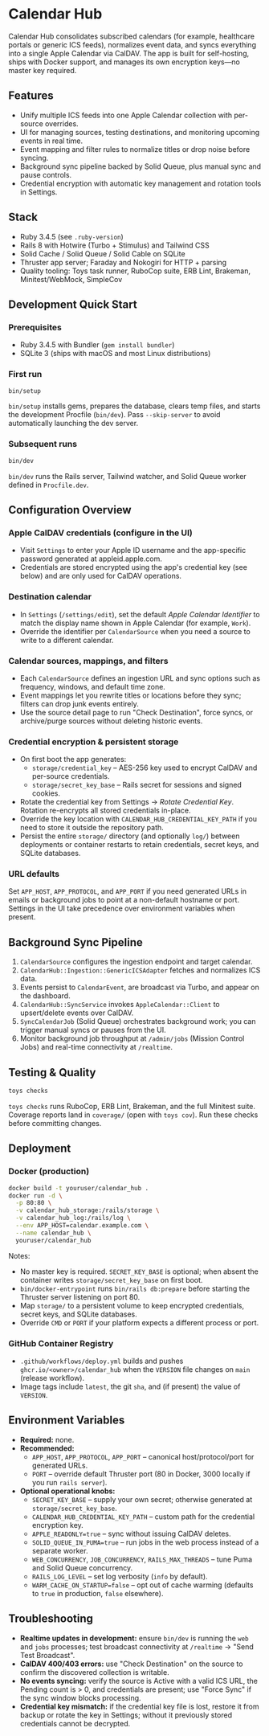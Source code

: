 # Calendar Hub

Calendar Hub consolidates subscribed calendars (for example, healthcare portals or generic ICS feeds), normalizes event data, and syncs everything into a single Apple Calendar via CalDAV. The app is built for self-hosting, ships with Docker support, and manages its own encryption keys—no master key required.

## Features

- Unify multiple ICS feeds into one Apple Calendar collection with per-source overrides.
- UI for managing sources, testing destinations, and monitoring upcoming events in real time.
- Event mapping and filter rules to normalize titles or drop noise before syncing.
- Background sync pipeline backed by Solid Queue, plus manual sync and pause controls.
- Credential encryption with automatic key management and rotation tools in Settings.

## Stack

- Ruby 3.4.5 (see `.ruby-version`)
- Rails 8 with Hotwire (Turbo + Stimulus) and Tailwind CSS
- Solid Cache / Solid Queue / Solid Cable on SQLite
- Thruster app server; Faraday and Nokogiri for HTTP + parsing
- Quality tooling: Toys task runner, RuboCop suite, ERB Lint, Brakeman, Minitest/WebMock, SimpleCov

## Development Quick Start

### Prerequisites

- Ruby 3.4.5 with Bundler (`gem install bundler`)
- SQLite 3 (ships with macOS and most Linux distributions)

### First run

```bash
bin/setup
```

`bin/setup` installs gems, prepares the database, clears temp files, and starts the development Procfile (`bin/dev`). Pass `--skip-server` to avoid automatically launching the dev server.

### Subsequent runs

```bash
bin/dev
```

`bin/dev` runs the Rails server, Tailwind watcher, and Solid Queue worker defined in `Procfile.dev`.

## Configuration Overview

### Apple CalDAV credentials (configure in the UI)

- Visit `Settings` to enter your Apple ID username and the app-specific password generated at appleid.apple.com.
- Credentials are stored encrypted using the app's credential key (see below) and are only used for CalDAV operations.

### Destination calendar

- In `Settings` (`/settings/edit`), set the default *Apple Calendar Identifier* to match the display name shown in Apple Calendar (for example, `Work`).
- Override the identifier per `CalendarSource` when you need a source to write to a different calendar.

### Calendar sources, mappings, and filters

- Each `CalendarSource` defines an ingestion URL and sync options such as frequency, windows, and default time zone.
- Event mappings let you rewrite titles or locations before they sync; filters can drop junk events entirely.
- Use the source detail page to run "Check Destination", force syncs, or archive/purge sources without deleting historic events.

### Credential encryption & persistent storage

- On first boot the app generates:
  - `storage/credential_key` – AES-256 key used to encrypt CalDAV and per-source credentials.
  - `storage/secret_key_base` – Rails secret for sessions and signed cookies.
- Rotate the credential key from Settings → *Rotate Credential Key*. Rotation re-encrypts all stored credentials in-place.
- Override the key location with `CALENDAR_HUB_CREDENTIAL_KEY_PATH` if you need to store it outside the repository path.
- Persist the entire `storage/` directory (and optionally `log/`) between deployments or container restarts to retain credentials, secret keys, and SQLite databases.

### URL defaults

Set `APP_HOST`, `APP_PROTOCOL`, and `APP_PORT` if you need generated URLs in emails or background jobs to point at a non-default hostname or port. Settings in the UI take precedence over environment variables when present.

## Background Sync Pipeline

1. `CalendarSource` configures the ingestion endpoint and target calendar.
2. `CalendarHub::Ingestion::GenericICSAdapter` fetches and normalizes ICS data.
3. Events persist to `CalendarEvent`, are broadcast via Turbo, and appear on the dashboard.
4. `CalendarHub::SyncService` invokes `AppleCalendar::Client` to upsert/delete events over CalDAV.
5. `SyncCalendarJob` (Solid Queue) orchestrates background work; you can trigger manual syncs or pauses from the UI.
6. Monitor background job throughput at `/admin/jobs` (Mission Control Jobs) and real-time connectivity at `/realtime`.

## Testing & Quality

```bash
toys checks
```

`toys checks` runs RuboCop, ERB Lint, Brakeman, and the full Minitest suite. Coverage reports land in `coverage/` (open with `toys cov`). Run these checks before committing changes.

## Deployment

### Docker (production)

```bash
docker build -t youruser/calendar_hub .
docker run -d \
  -p 80:80 \
  -v calendar_hub_storage:/rails/storage \
  -v calendar_hub_log:/rails/log \
  --env APP_HOST=calendar.example.com \
  --name calendar_hub \
  youruser/calendar_hub
```

Notes:

- No master key is required. `SECRET_KEY_BASE` is optional; when absent the container writes `storage/secret_key_base` on first boot.
- `bin/docker-entrypoint` runs `bin/rails db:prepare` before starting the Thruster server listening on port 80.
- Map `storage/` to a persistent volume to keep encrypted credentials, secret keys, and SQLite databases.
- Override `CMD` or `PORT` if your platform expects a different process or port.

### GitHub Container Registry

- `.github/workflows/deploy.yml` builds and pushes `ghcr.io/<owner>/calendar_hub` when the `VERSION` file changes on `main` (release workflow).
- Image tags include `latest`, the git `sha`, and (if present) the value of `VERSION`.

## Environment Variables

- **Required:** none.
- **Recommended:**
  - `APP_HOST`, `APP_PROTOCOL`, `APP_PORT` – canonical host/protocol/port for generated URLs.
  - `PORT` – override default Thruster port (80 in Docker, 3000 locally if you run `rails server`).
- **Optional operational knobs:**
  - `SECRET_KEY_BASE` – supply your own secret; otherwise generated at `storage/secret_key_base`.
  - `CALENDAR_HUB_CREDENTIAL_KEY_PATH` – custom path for the credential encryption key.
  - `APPLE_READONLY=true` – sync without issuing CalDAV deletes.
  - `SOLID_QUEUE_IN_PUMA=true` – run jobs in the web process instead of a separate worker.
  - `WEB_CONCURRENCY`, `JOB_CONCURRENCY`, `RAILS_MAX_THREADS` – tune Puma and Solid Queue concurrency.
  - `RAILS_LOG_LEVEL` – set log verbosity (`info` by default).
  - `WARM_CACHE_ON_STARTUP=false` – opt out of cache warming (defaults to `true` in production, `false` elsewhere).

## Troubleshooting

- **Realtime updates in development:** ensure `bin/dev` is running the `web` and `jobs` processes; test broadcast connectivity at `/realtime` → "Send Test Broadcast".
- **CalDAV 400/403 errors:** use "Check Destination" on the source to confirm the discovered collection is writable.
- **No events syncing:** verify the source is Active with a valid ICS URL, the Pending count is > 0, and credentials are present; use "Force Sync" if the sync window blocks processing.
- **Credential key mismatch:** if the credential key file is lost, restore it from backup or rotate the key in Settings; without it previously stored credentials cannot be decrypted.
